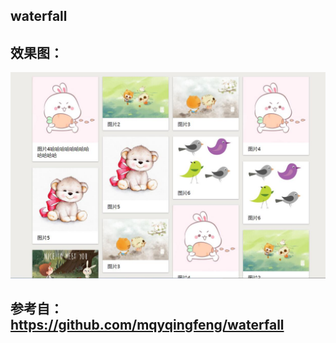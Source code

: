 ## waterfall
## 效果图：
![image](https://github.com/hejh1995/project-img/blob/master/picture/waterfall.jpg)
## 参考自： https://github.com/mqyqingfeng/waterfall

